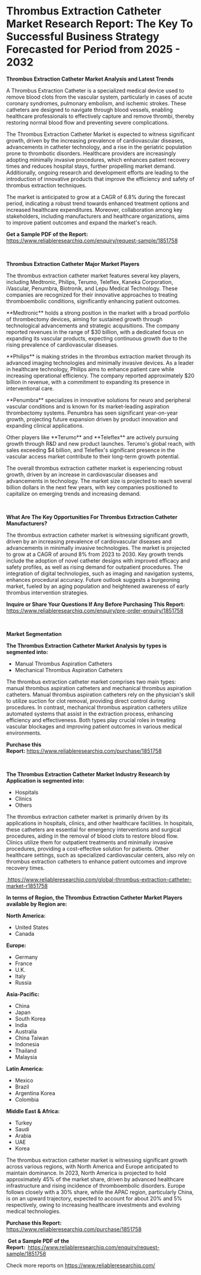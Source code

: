 <p><h1>Thrombus Extraction Catheter Market Research Report: The Key To Successful Business Strategy Forecasted for Period from 2025 - 2032</h1></p><p><strong>Thrombus Extraction Catheter Market Analysis and Latest Trends</strong></p>
<p><p>A Thrombus Extraction Catheter is a specialized medical device used to remove blood clots from the vascular system, particularly in cases of acute coronary syndromes, pulmonary embolism, and ischemic strokes. These catheters are designed to navigate through blood vessels, enabling healthcare professionals to effectively capture and remove thrombi, thereby restoring normal blood flow and preventing severe complications.</p><p>The Thrombus Extraction Catheter Market is expected to witness significant growth, driven by the increasing prevalence of cardiovascular diseases, advancements in catheter technology, and a rise in the geriatric population prone to thrombotic disorders. Healthcare providers are increasingly adopting minimally invasive procedures, which enhances patient recovery times and reduces hospital stays, further propelling market demand. Additionally, ongoing research and development efforts are leading to the introduction of innovative products that improve the efficiency and safety of thrombus extraction techniques.</p><p>The market is anticipated to grow at a CAGR of 6.8% during the forecast period, indicating a robust trend towards enhanced treatment options and increased healthcare expenditures. Moreover, collaboration among key stakeholders, including manufacturers and healthcare organizations, aims to improve patient outcomes and expand the market's reach.</p></p>
<p><strong>Get a Sample PDF of the Report:&nbsp;</strong> <a href="https://www.reliableresearchiq.com/enquiry/request-sample/1851758?utm_campaign=1140&utm_medium=2&utm_source=Github&utm_content=ia&utm_term=07012025&utm_id=thrombus-extraction-catheter">https://www.reliableresearchiq.com/enquiry/request-sample/1851758</a></p>
<p>&nbsp;</p>
<p><strong>Thrombus Extraction Catheter Major Market Players</strong></p>
<p><p>The thrombus extraction catheter market features several key players, including Medtronic, Philips, Terumo, Teleflex, Kaneka Corporation, iVascular, Penumbra, Biotronik, and Lepu Medical Technology. These companies are recognized for their innovative approaches to treating thromboembolic conditions, significantly enhancing patient outcomes.</p><p>**Medtronic** holds a strong position in the market with a broad portfolio of thrombectomy devices, aiming for sustained growth through technological advancements and strategic acquisitions. The company reported revenues in the range of $30 billion, with a dedicated focus on expanding its vascular products, expecting continuous growth due to the rising prevalence of cardiovascular diseases.</p><p>**Philips** is making strides in the thrombus extraction market through its advanced imaging technologies and minimally invasive devices. As a leader in healthcare technology, Philips aims to enhance patient care while increasing operational efficiency. The company reported approximately $20 billion in revenue, with a commitment to expanding its presence in interventional care.</p><p>**Penumbra** specializes in innovative solutions for neuro and peripheral vascular conditions and is known for its market-leading aspiration thrombectomy systems. Penumbra has seen significant year-on-year growth, projecting future expansion driven by product innovation and expanding clinical applications.</p><p>Other players like **Terumo** and **Teleflex** are actively pursuing growth through R&D and new product launches. Terumo's global reach, with sales exceeding $4 billion, and Teleflex's significant presence in the vascular access market contribute to their long-term growth potential. </p><p>The overall thrombus extraction catheter market is experiencing robust growth, driven by an increase in cardiovascular diseases and advancements in technology. The market size is projected to reach several billion dollars in the next few years, with key companies positioned to capitalize on emerging trends and increasing demand.</p></p>
<p>&nbsp;</p>
<p><strong>What Are The Key Opportunities For Thrombus Extraction Catheter Manufacturers?</strong></p>
<p><p>The thrombus extraction catheter market is witnessing significant growth, driven by an increasing prevalence of cardiovascular diseases and advancements in minimally invasive technologies. The market is projected to grow at a CAGR of around 8% from 2023 to 2030. Key growth trends include the adoption of novel catheter designs with improved efficacy and safety profiles, as well as rising demand for outpatient procedures. The integration of digital technologies, such as imaging and navigation systems, enhances procedural accuracy. Future outlook suggests a burgeoning market, fueled by an aging population and heightened awareness of early thrombus intervention strategies.</p></p>
<p><strong>Inquire or Share Your Questions If Any Before Purchasing This Report:</strong> <a href="https://www.reliableresearchiq.com/enquiry/pre-order-enquiry/1851758?utm_campaign=1140&utm_medium=2&utm_source=Github&utm_content=ia&utm_term=07012025&utm_id=thrombus-extraction-catheter">https://www.reliableresearchiq.com/enquiry/pre-order-enquiry/1851758</a></p>
<p>&nbsp;</p>
<p><strong>Market Segmentation</strong></p>
<p><strong>The Thrombus Extraction Catheter Market Analysis by types is segmented into:</strong></p>
<p><ul><li>Manual Thrombus Aspiration Catheters</li><li>Mechanical Thrombus Aspiration Catheters</li></ul></p>
<p><p>The thrombus extraction catheter market comprises two main types: manual thrombus aspiration catheters and mechanical thrombus aspiration catheters. Manual thrombus aspiration catheters rely on the physician's skill to utilize suction for clot removal, providing direct control during procedures. In contrast, mechanical thrombus aspiration catheters utilize automated systems that assist in the extraction process, enhancing efficiency and effectiveness. Both types play crucial roles in treating vascular blockages and improving patient outcomes in various medical environments.</p></p>
<p><strong>Purchase this Report:&nbsp;</strong><a href="https://www.reliableresearchiq.com/purchase/1851758?utm_campaign=1140&utm_medium=2&utm_source=Github&utm_content=ia&utm_term=07012025&utm_id=thrombus-extraction-catheter">https://www.reliableresearchiq.com/purchase/1851758</a></p>
<p>&nbsp;</p>
<p><strong>The Thrombus Extraction Catheter Market Industry Research by Application is segmented into:</strong></p>
<p><ul><li>Hospitals</li><li>Clinics</li><li>Others</li></ul></p>
<p><p>The thrombus extraction catheter market is primarily driven by its applications in hospitals, clinics, and other healthcare facilities. In hospitals, these catheters are essential for emergency interventions and surgical procedures, aiding in the removal of blood clots to restore blood flow. Clinics utilize them for outpatient treatments and minimally invasive procedures, providing a cost-effective solution for patients. Other healthcare settings, such as specialized cardiovascular centers, also rely on thrombus extraction catheters to enhance patient outcomes and improve recovery times.</p></p>
<p><a href="https://www.reliableresearchiq.com/global-thrombus-extraction-catheter-market-r1851758?utm_campaign=1140&utm_medium=2&utm_source=Github&utm_content=ia&utm_term=07012025&utm_id=thrombus-extraction-catheter">&nbsp;https://www.reliableresearchiq.com/global-thrombus-extraction-catheter-market-r1851758</a></p>
<p><strong>In terms of Region, the Thrombus Extraction Catheter Market Players available by Region are:</strong></p>
<p>
    <p> <strong> North America: </strong>
        <ul>
            <li>United States</li>
            <li>Canada</li>
        </ul>
        </p> 
    <p> <strong> Europe: </strong>
        <ul>
            <li>Germany</li>
            <li>France</li>
            <li>U.K.</li>
            <li>Italy</li>
            <li>Russia</li>
        </ul>
        </p> 
    <p> <strong> Asia-Pacific: </strong>
        <ul>
            <li>China</li>
            <li>Japan</li>
            <li>South Korea</li>
            <li>India</li>
            <li>Australia</li>
            <li>China Taiwan</li>
            <li>Indonesia</li>
            <li>Thailand</li>
            <li>Malaysia</li>
        </ul>
        </p> 
    <p> <strong> Latin America: </strong>
        <ul>
            <li>Mexico</li>
            <li>Brazil</li>
            <li>Argentina Korea</li>
            <li>Colombia</li>
        </ul>
        </p> 
    <p> <strong> Middle East & Africa: </strong>
        <ul>
            <li>Turkey</li>
            <li>Saudi</li>
            <li>Arabia</li>
            <li>UAE</li>
            <li>Korea</li>
        </ul>
    </p>
    </p>
<p><p>The thrombus extraction catheter market is witnessing significant growth across various regions, with North America and Europe anticipated to maintain dominance. In 2023, North America is projected to hold approximately 45% of the market share, driven by advanced healthcare infrastructure and rising incidence of thromboembolic disorders. Europe follows closely with a 30% share, while the APAC region, particularly China, is on an upward trajectory, expected to account for about 20% and 5% respectively, owing to increasing healthcare investments and evolving medical technologies.</p></p>
<p><strong>Purchase this Report: </strong><a href="https://www.reliableresearchiq.com/purchase/1851758?utm_campaign=1140&utm_medium=2&utm_source=Github&utm_content=ia&utm_term=07012025&utm_id=thrombus-extraction-catheter">https://www.reliableresearchiq.com/purchase/1851758</a></p>
<p>&nbsp;<strong>Get a Sample PDF of the Report:&nbsp;&nbsp;</strong><a href="https://www.reliableresearchiq.com/enquiry/request-sample/1851758?utm_campaign=1140&utm_medium=2&utm_source=Github&utm_content=ia&utm_term=07012025&utm_id=thrombus-extraction-catheter">https://www.reliableresearchiq.com/enquiry/request-sample/1851758</a></p>
<p><strong></strong></p>
<p>Check more reports on <a href="https://www.reliableresearchiq.com/?utm_campaign=1140&utm_medium=2&utm_source=Github&utm_content=ia&utm_term=07012025&utm_id=thrombus-extraction-catheter">https://www.reliableresearchiq.com/</a></p>